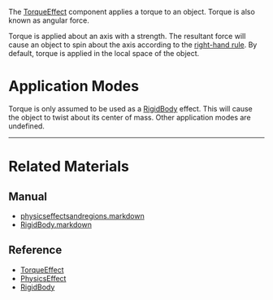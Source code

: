 The [TorqueEffect](https://github.com/zeroengineteam/ZeroDocs/code_reference/class_reference/TorqueEffect.markdown) component applies a torque to an object. Torque is also known as angular force.

Torque is applied about an axis with a strength. The resultant force will cause an object to spin about the axis according to the [right-hand rule](https://en.wikipedia.org/wiki/Right-hand_rule ). By default, torque is applied in the local space of the object.

 #  Application Modes
Torque is only assumed to be used as a [RigidBody](https://github.com/zeroengineteam/ZeroDocs/zero_editor_documentation/zeromanual/physics/physicseffectsandregions/RigidBody.markdown) effect. This will cause the object to twist about its center of mass. Other application modes are undefined.

---
 #  Related Materials
 ##  Manual
- [physicseffectsandregions.markdown](https://github.com/zeroengineteam/ZeroDocs/zero_editor_documentation/zeromanual/physics/physicseffectsandregions.markdown)
- [RigidBody.markdown](https://github.com/zeroengineteam/ZeroDocs/zero_editor_documentation/zeromanual/physics/physicseffectsandregions/RigidBody.markdown)

 ##  Reference
- [TorqueEffect](https://github.com/zeroengineteam/ZeroDocs/code_reference/class_reference/TorqueEffect.markdown)
- [PhysicsEffect](https://github.com/zeroengineteam/ZeroDocs/code_reference/class_reference/PhysicsEffect.markdown)
- [RigidBody](https://github.com/zeroengineteam/ZeroDocs/code_reference/class_reference/RigidBody.markdown) 

 